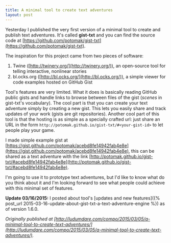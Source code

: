```yaml
---
title: A minimal tool to create text adventures
layout: post
---
```


Yesterday I published the very first version of a minimal tool to create and
publish text adventures. It's called **gist-txt** and you can find the source
code at
[https://github.com/potomak/gist-txt](https://github.com/potomak/gist-txt).

The inspiration for this project came from two pieces of software:

1. Twine ([http://twinery.org/](http://twinery.org/)), an open-source tool for
   telling interactive, nonlinear stories
2. bl.ocks.org ([http://bl.ocks.org/](http://bl.ocks.org/)), a simple viewer for
   code examples hosted on GitHub Gist

Tool's features are very limited. What it does is basically reading GitHub
public gists and handle links to browse between files of the gist (*scenes* in
gist-txt's vocabulary). The cool part is that you can create your text adventure
simply by creating a new gist. This lets you easily share and track updates of
your work (gists are git repositories). Another cool part of this tool is that
the hosting is as simple as a specially crafted url: just share an URL in the
form `http://potomak.github.io/gist-txt/#<your-gist-id>` to let people play your
game.

I made simple example gist at
[https://gist.github.com/potomak/acebd8fe14942fab4e8e](https://gist.github.com/potomak/acebd8fe14942fab4e8e), 
this can be shared as a text adventure with the link
[http://potomak.github.io/gist-txt/#acebd8fe14942fab4e8e](http://potomak.github.io/gist-txt/#acebd8fe14942fab4e8e).

I'm going to use it to prototype text adventures, but I'd like to know what do
you think about it and I'm looking forward to see what people could achieve with
this minimal set of features.

**Update 03/16/2015:** I posted about tool's
[updates and new features]({% post_url
2015-03-16-update-about-gist-txt-a-text-adventure-engine %}) as of version
1.6.0.

*Originally published at
[http://ludumdare.com/compo/2015/03/05/a-minimal-tool-to-create-text-adventures/](http://ludumdare.com/compo/2015/03/05/a-minimal-tool-to-create-text-adventures/).*